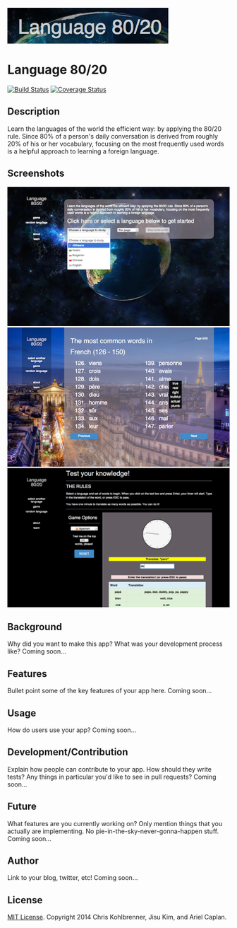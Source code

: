 [![Language 80/20](/app/assets/images/logo.png)](http://language-80-20.herokuapp.com/)
# Language 80/20
[![Build Status](https://travis-ci.org/chriskohlbrenner/language8020.png)](https://travis-ci.org/chriskohlbrenner/language8020)
[![Coverage Status](https://coveralls.io/repos/chriskohlbrenner/language8020/badge.png?branch=master)](https://coveralls.io/r/chriskohlbrenner/language8020?branch=master)

## Description

Learn the languages of the world the efficient way: by applying the 80/20 rule. Since 80% of a person's daily conversation is derived from roughly 20% of his or her vocabulary, focusing on the most frequently used words is a helpful approach to learning a foreign language.

## Screenshots

[![](/app/assets/images/homepage.png "Homepage")](http://language-80-20.herokuapp.com/)
[![](/app/assets/images/language-page.png "Language Page")](http://language-80-20.herokuapp.com/)
[![](/app/assets/images/game.png "Game")](http://language-80-20.herokuapp.com/)

## Background

Why did you want to make this app? What was your development process like?
Coming soon...

## Features

Bullet point some of the key features of your app here.
Coming soon...

## Usage

How do users use your app?
Coming soon...

## Development/Contribution

Explain how people can contribute to your app. How should they write tests?
Any things in particular you'd like to see in pull requests?
Coming soon...

## Future

What features are you currently working on? Only mention things that you
actually are implementing. No pie-in-the-sky-never-gonna-happen stuff.
Coming soon...

## Author

Link to your blog, twitter, etc!
Coming soon...

## License
[MIT License](https://github.com/chriskohlbrenner/blob/master/LICENSE). Copyright 2014 Chris Kohlbrenner, Jisu Kim, and Ariel Caplan.